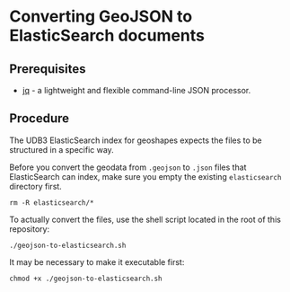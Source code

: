 # Converting GeoJSON to ElasticSearch documents

## Prerequisites
* [jq](https://stedolan.github.io/jq/) - a lightweight and flexible command-line JSON processor.

## Procedure

The UDB3 ElasticSearch index for geoshapes expects the files to be structured in a specific way.

Before you convert the geodata from `.geojson` to `.json` files that ElasticSearch can index, make sure you empty the existing `elasticsearch` directory first.

	rm -R elasticsearch/*

To actually convert the files, use the shell script located in the root of this repository:

	./geojson-to-elasticsearch.sh
	
It may be necessary to make it executable first:

	chmod +x ./geojson-to-elasticsearch.sh

